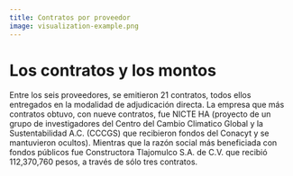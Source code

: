 ```yaml
---
title: Contratos por proveedor
image: visualization-example.png
---
```


# Los contratos y los montos

Entre los seis proveedores, se emitieron 21 contratos, todos ellos entregados en la modalidad de adjudicación directa. La empresa que más contratos obtuvo, con nueve contratos, fue NICTE HA (proyecto de un grupo de investigadores del Centro del Cambio Climatico Global y la Sustentabilidad A.C.  (CCCGS) que recibieron fondos del Conacyt y se mantuvieron ocultos). Mientras que la razón social más beneficiada con fondos públicos fue Constructora Tlajomulco S.A. de C.V. que recibió 112,370,760 pesos, a través de sólo tres contratos.
